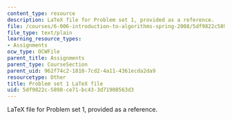 ```yaml
---
content_type: resource
description: LaTeX file for Problem set 1, provided as a reference.
file: /courses/6-006-introduction-to-algorithms-spring-2008/5df9822c5898ce71bc433d71908563d3_ps1.tex
file_type: text/plain
learning_resource_types:
- Assignments
ocw_type: OCWFile
parent_title: Assignments
parent_type: CourseSection
parent_uid: 962f74c2-1810-7cd2-4a11-4361ecda2da9
resourcetype: Other
title: Problem set 1 LaTeX file
uid: 5df9822c-5898-ce71-bc43-3d71908563d3
---
```

LaTeX file for Problem set 1, provided as a reference.

